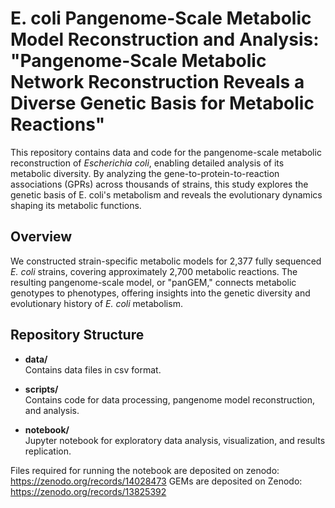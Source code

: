 # E. coli Pangenome-Scale Metabolic Model Reconstruction and Analysis: "Pangenome-Scale Metabolic Network Reconstruction Reveals a Diverse Genetic Basis for Metabolic Reactions"

This repository contains data and code for the pangenome-scale metabolic reconstruction of *Escherichia coli*, enabling detailed analysis of its metabolic diversity. By analyzing the gene-to-protein-to-reaction associations (GPRs) across thousands of strains, this study explores the genetic basis of E. coli's metabolism and reveals the evolutionary dynamics shaping its metabolic functions.

## Overview

We constructed strain-specific metabolic models for 2,377 fully sequenced *E. coli* strains, covering approximately 2,700 metabolic reactions. The resulting pangenome-scale model, or "panGEM," connects metabolic genotypes to phenotypes, offering insights into the genetic diversity and evolutionary history of *E. coli* metabolism.


## Repository Structure

- **data/**  
  Contains data files in csv format.
  
- **scripts/**  
  Contains code for data processing, pangenome model reconstruction, and analysis.

- **notebook/**  
  Jupyter notebook for exploratory data analysis, visualization, and results replication.


Files required for running the notebook are deposited on zenodo: https://zenodo.org/records/14028473
GEMs are deposited on Zenodo:  https://zenodo.org/records/13825392

